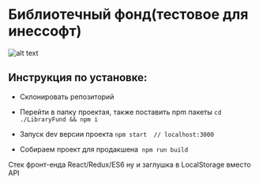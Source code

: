 

# Библиотечный фонд(тестовое для инессофт)

![alt text](http://i.imgur.com/wfSPEyrr.png "Logo Title Text 1")



## Инструкция по установке:

  * Склонировать репозиторий 

  * Перейти в папку проектая, также поставить npm пакеты  `cd ./LibraryFund && npm i `

  * Запуск dev версии проекта  `npm start  // localhost:3000`

  * Собираем проект для продакшена  `npm run build `



  Стек фронт-енда React/Redux/ES6 ну и заглушка в LocalStorage вместо API
